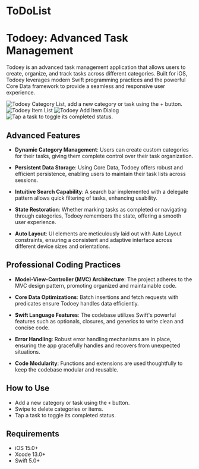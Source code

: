 # ToDoList

# Todoey: Advanced Task Management

Todoey is an advanced task management application that allows users to create, organize, and track tasks across different categories. Built for iOS, Todoey leverages modern Swift programming practices and the powerful Core Data framework to provide a seamless and responsive user experience.

![Todoey Category List, add a new category or task using the `+` button.](https://drive.google.com/file/d/14ZK9aEKv058F4eDyfGiHajWzns_raf8n/view?usp=drive_link)
![Todoey Item List](https://drive.google.com/file/d/1uDgyMqd0uMkopu951fANJgNDL0NgCFmk/view?usp=drive_link)
![Todoey Add Item Dialog]([https://drive.google.com/file/d/17Sb5jcfDCluCMOco-roMr5jROZrQXbxv/view?usp=drive_link](https://github.com/chhsch/ToDoList_v2/blob/main/1.jpg))
![Tap a task to toggle its completed status.](https://drive.google.com/file/d/1ZWG-YzQvhRcR-eVJw90r8pfSWvWwka60/view?usp=drive_link)

## Advanced Features

- **Dynamic Category Management**: Users can create custom categories for their tasks, giving them complete control over their task organization.

- **Persistent Data Storage**: Using Core Data, Todoey offers robust and efficient persistence, enabling users to maintain their task lists across sessions.

- **Intuitive Search Capability**: A search bar implemented with a delegate pattern allows quick filtering of tasks, enhancing usability.

- **State Restoration**: Whether marking tasks as completed or navigating through categories, Todoey remembers the state, offering a smooth user experience.

- **Auto Layout**: UI elements are meticulously laid out with Auto Layout constraints, ensuring a consistent and adaptive interface across different device sizes and orientations.

## Professional Coding Practices

- **Model-View-Controller (MVC) Architecture**: The project adheres to the MVC design pattern, promoting organized and maintainable code.

- **Core Data Optimizations**: Batch insertions and fetch requests with predicates ensure Todoey handles data efficiently.

- **Swift Language Features**: The codebase utilizes Swift's powerful features such as optionals, closures, and generics to write clean and concise code.

- **Error Handling**: Robust error handling mechanisms are in place, ensuring the app gracefully handles and recovers from unexpected situations.

- **Code Modularity**: Functions and extensions are used thoughtfully to keep the codebase modular and reusable.

## How to Use

- Add a new category or task using the `+` button.
- Swipe to delete categories or items.
- Tap a task to toggle its completed status.

## Requirements

- iOS 15.0+
- Xcode 13.0+
- Swift 5.0+

